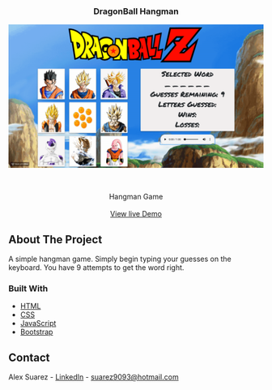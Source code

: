 
 <h3 align="center">DragonBall Hangman</h3>
 
![Project Name](gif/dbzgif.gif)

<!-- PROJECT LOGO -->
<br />
<p align="center">
  
  </a>
  <p align="center">
    Hangman Game
    <br />
    <br />
    <a href="https://suarez9093.github.io/hangman/">View live Demo</a>
  </p>
</p>

<!-- ABOUT THE PROJECT -->
## About The Project
A simple hangman game. Simply begin typing your guesses on the keyboard. You have 9 attempts to get the word right.


### Built With
* [HTML](https://www.w3schools.com/html/)
* [CSS](https://www.w3schools.com/css/default.asp)
* [JavaScript](https://www.w3schools.com/js/default.asp)
* [Bootstrap](https://getbootstrap.com/)



<!-- CONTACT -->
## Contact

Alex Suarez - [LinkedIn](https://www.linkedin.com/in/alexsuarez9093/) - suarez9093@hotmail.com
